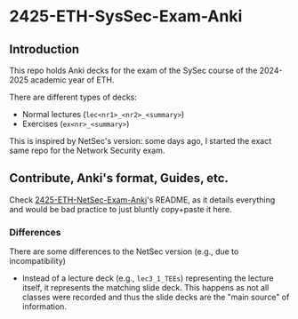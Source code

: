 # 2425-ETH-SysSec-Exam-Anki

## Introduction

This repo holds Anki decks for the exam of the SySec course of the 2024-2025 academic year of ETH.

There are different types of decks: 
- Normal lectures (`lec<nr1>_<nr2>_<summary>`)
- Exercises (`ex<nr>_<summary>`)

This is inspired by NetSec's version: some days ago, I started the exact same repo for the Network Security exam.

## Contribute, Anki's format, Guides, etc.

Check [2425-ETH-NetSec-Exam-Anki](https://github.com/PedroChaps/2024-ETH-NetSec-Exam-Anki?tab=readme-ov-file#contribute)'s README, as it details everything and would be bad practice to just bluntly copy+paste it here.

### Differences

There are some differences to the NetSec version (e.g., due to incompatibility)

- Instead of a lecture deck (e.g., `lec3_1_TEEs`) representing the lecture itself, it represents the matching slide deck. This happens as not all classes were recorded and thus the slide decks are the "main source" of information.

